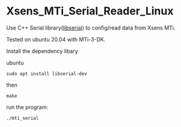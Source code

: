 # Xsens_MTi_Serial_Reader_Linux
Use C++ Serial library([libserial](https://github.com/crayzeewulf/libserial)) to config/read data from Xsens MTi.

Tested on ubuntu 20.04 with MTi-3-DK.

Install the dependency libary

ubuntu
```
sudo apt install libserial-dev
```
then
```
make
```

run the program:
```
./mti_serial
```